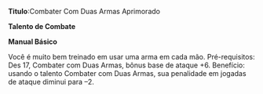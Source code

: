 **Titulo**:Combater Com Duas Armas Aprimorado

**Talento de Combate**

**Manual Básico**

 Você é muito bem treinado em usar uma arma em cada mão. Pré-requisitos: Des 17, Combater com Duas Armas, bônus base de ataque +6. Benefício: usando o talento Combater com Duas Armas, sua penalidade em jogadas de ataque diminui para –2.